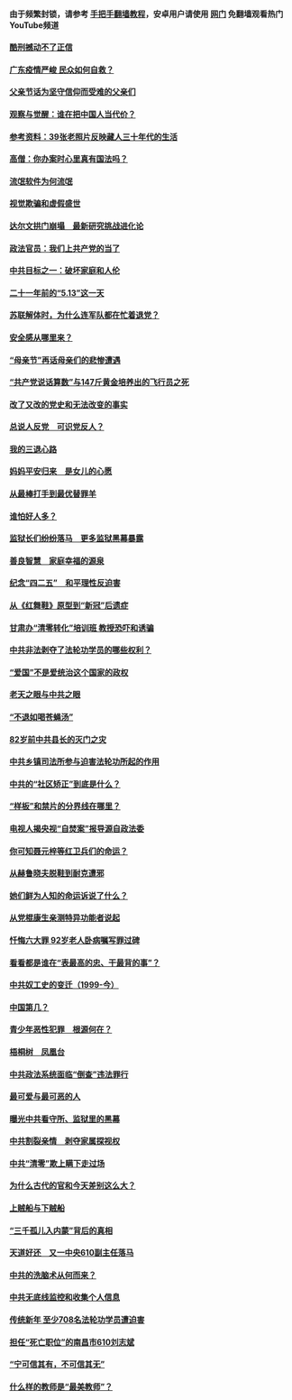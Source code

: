 #### 由于频繁封锁，请参考 [手把手翻墙教程](https://github.com/gfw-breaker/guides/wiki/)，安卓用户请使用 [网门](https://github.com/gfw-breaker/nogfw/blob/master/dl.md?t=06260900) 免翻墙观看热门YouTube频道 

#### [酷刑撼动不了正信](../pages/19/427414.md?t=06260900) 

#### [广东疫情严峻 民众如何自救？](../pages/19/427311.md?t=06260900) 

#### [父亲节话为坚守信仰而受难的父亲们](../pages/19/427033.md?t=06260900) 

#### [观察与觉醒：谁在把中国人当代价？](../pages/19/426987.md?t=06260900) 

#### [参考资料：39张老照片反映藏人三十年代的生活](../pages/19/426471.md?t=06260900) 

#### [高僧：你办案时心里真有国法吗？](../pages/19/426530.md?t=06260900) 

#### [流氓软件为何流氓](../pages/19/426531.md?t=06260900) 

#### [视觉欺骗和虚假盛世](../pages/19/426443.md?t=06260900) 

#### [达尔文拱门崩塌　最新研究挑战进化论](../pages/19/426009.md?t=06260900) 

#### [政法官员：我们上共产党的当了](../pages/19/425351.md?t=06260900) 

#### [中共目标之一：破坏家庭和人伦](../pages/19/424454.md?t=06260900) 

#### [二十一年前的“5.13”这一天](../pages/19/424814.md?t=06260900) 

#### [苏联解体时，为什么连军队都在忙着退党？](../pages/19/424335.md?t=06260900) 

#### [安全感从哪里来？](../pages/19/424336.md?t=06260900) 

#### [“母亲节”再话母亲们的悲惨遭遇](../pages/19/424234.md?t=06260900) 

#### [“共产党说话算数”与147斤黄金培养出的飞行员之死](../pages/19/424115.md?t=06260900) 

#### [改了又改的党史和无法改变的事实](../pages/19/424037.md?t=06260900) 

#### [总说人反党　可识党反人？](../pages/19/423820.md?t=06260900) 

#### [我的三退心路](../pages/19/423876.md?t=06260900) 

#### [妈妈平安归来　是女儿的心愿](../pages/19/423947.md?t=06260900) 

#### [从最棒打手到最优替罪羊](../pages/19/423819.md?t=06260900) 

#### [谁怕好人多？](../pages/19/423774.md?t=06260900) 

#### [监狱长们纷纷落马　更多监狱黑幕暴露](../pages/19/423787.md?t=06260900) 

#### [善良智慧　家庭幸福的源泉](../pages/19/423632.md?t=06260900) 

#### [纪念“四二五”　和平理性反迫害](../pages/19/423660.md?t=06260900) 

#### [从《红舞鞋》原型到“新冠”后遗症](../pages/19/423509.md?t=06260900) 

#### [甘肃办“清零转化”培训班 教授恐吓和诱骗](../pages/19/423498.md?t=06260900) 

#### [中共非法剥夺了法轮功学员的哪些权利？](../pages/19/423392.md?t=06260900) 

#### [“爱国”不是爱统治这个国家的政权](../pages/19/423029.md?t=06260900) 

#### [老天之眼与中共之眼](../pages/19/423378.md?t=06260900) 

#### [“不退如喝苍蝇汤”](../pages/19/423287.md?t=06260900) 

#### [82岁前中共县长的灭门之灾](../pages/19/423055.md?t=06260900) 

#### [中共乡镇司法所参与迫害法轮功所起的作用](../pages/19/423064.md?t=06260900) 

#### [中共的“社区矫正”到底是什么？](../pages/19/422870.md?t=06260900) 

#### [“样板”和禁片的分界线在哪里？](../pages/19/422704.md?t=06260900) 

#### [电视人揭央视“自焚案”报导源自政法委](../pages/19/422770.md?t=06260900) 

#### [你可知聂元梓等红卫兵们的命运？](../pages/19/422848.md?t=06260900) 

#### [从赫鲁晓夫脱鞋到耐克遭邪](../pages/19/422826.md?t=06260900) 

#### [她们鲜为人知的命运诉说了什么？](../pages/19/422754.md?t=06260900) 

#### [从党棍康生亲测特异功能者说起](../pages/19/422657.md?t=06260900) 

#### [忏悔六大罪 92岁老人卧病嘱写罪过碑](../pages/19/422750.md?t=06260900) 

#### [看看都是谁在“表最高的忠、干最背的事”？](../pages/19/422703.md?t=06260900) 

#### [中共奴工史的变迁（1999-今）](../pages/19/422656.md?t=06260900) 

#### [中国第几？](../pages/19/422496.md?t=06260900) 

#### [青少年恶性犯罪　根源何在？](../pages/19/422449.md?t=06260900) 

#### [梧桐树　凤凰台](../pages/19/422442.md?t=06260900) 

#### [中共政法系统面临“倒查”违法罪行](../pages/19/422497.md?t=06260900) 

#### [最可爱与最可恶的人](../pages/19/422448.md?t=06260900) 

#### [曝光中共看守所、监狱里的黑幕](../pages/19/422390.md?t=06260900) 

#### [中共割裂亲情　剥夺家属探视权](../pages/19/422364.md?t=06260900) 

#### [中共“清零”欺上瞒下走过场](../pages/19/422306.md?t=06260900) 

#### [为什么古代的官和今天差别这么大？](../pages/19/422228.md?t=06260900) 

#### [上贼船与下贼船](../pages/19/422276.md?t=06260900) 

#### [“三千孤儿入内蒙”背后的真相](../pages/19/422229.md?t=06260900) 

#### [天道好还　又一中央610副主任落马](../pages/19/422155.md?t=06260900) 

#### [中共的洗脑术从何而来？](../pages/19/422154.md?t=06260900) 

#### [中共无底线监控和收集个人信息](../pages/19/422039.md?t=06260900) 

#### [传统新年 至少708名法轮功学员遭迫害](../pages/19/421946.md?t=06260900) 

#### [担任“死亡职位”的南昌市610刘志斌](../pages/19/421957.md?t=06260900) 

#### [“宁可信其有，不可信其无”](../pages/19/421691.md?t=06260900) 

#### [什么样的教师是“最美教师”？](../pages/19/421755.md?t=06260900) 

